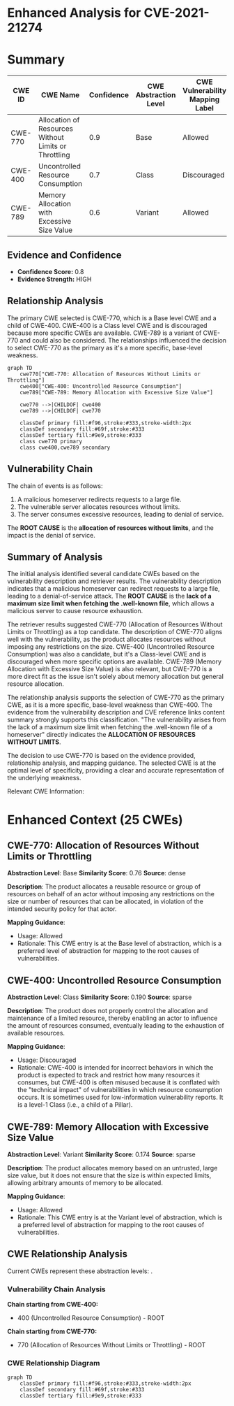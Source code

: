 # Enhanced Analysis for CVE-2021-21274

# Summary
| CWE ID  | CWE Name                                                     | Confidence | CWE Abstraction Level | CWE Vulnerability Mapping Label | CWE-Vulnerability Mapping Notes |
|---------|--------------------------------------------------------------|------------|-----------------------|---------------------------------|-----------------------------------|
| CWE-770 | Allocation of Resources Without Limits or Throttling        | 0.9        | Base                  | Allowed                        | Primary CWE                       |
| CWE-400 | Uncontrolled Resource Consumption                           | 0.7        | Class                  | Discouraged                     | Secondary Candidate               |
| CWE-789 | Memory Allocation with Excessive Size Value                  | 0.6        | Variant                  | Allowed                     | Secondary Candidate              |

## Evidence and Confidence

*   **Confidence Score:** 0.8
*   **Evidence Strength:** HIGH

## Relationship Analysis
The primary CWE selected is CWE-770, which is a Base level CWE and a child of CWE-400. CWE-400 is a Class level CWE and is discouraged because more specific CWEs are available. CWE-789 is a variant of CWE-770 and could also be considered. The relationships influenced the decision to select CWE-770 as the primary as it's a more specific, base-level weakness.

```mermaid
graph TD
    cwe770["CWE-770: Allocation of Resources Without Limits or Throttling"]
    cwe400["CWE-400: Uncontrolled Resource Consumption"]
    cwe789["CWE-789: Memory Allocation with Excessive Size Value"]

    cwe770 -->|CHILDOF| cwe400
    cwe789 -->|CHILDOF| cwe770

    classDef primary fill:#f96,stroke:#333,stroke-width:2px
    classDef secondary fill:#69f,stroke:#333
    classDef tertiary fill:#9e9,stroke:#333
    class cwe770 primary
    class cwe400,cwe789 secondary
```

## Vulnerability Chain
The chain of events is as follows:
1.  A malicious homeserver redirects requests to a large file.
2.  The vulnerable server allocates resources without limits.
3.  The server consumes excessive resources, leading to denial of service.

The **ROOT CAUSE** is the **allocation of resources without limits**, and the impact is the denial of service.

## Summary of Analysis
The initial analysis identified several candidate CWEs based on the vulnerability description and retriever results. The vulnerability description indicates that a malicious homeserver can redirect requests to a large file, leading to a denial-of-service attack. The **ROOT CAUSE** is the **lack of a maximum size limit when fetching the .well-known file**, which allows a malicious server to cause resource exhaustion.

The retriever results suggested CWE-770 (Allocation of Resources Without Limits or Throttling) as a top candidate. The description of CWE-770 aligns well with the vulnerability, as the product allocates resources without imposing any restrictions on the size. CWE-400 (Uncontrolled Resource Consumption) was also a candidate, but it's a Class-level CWE and is discouraged when more specific options are available. CWE-789 (Memory Allocation with Excessive Size Value) is also relevant, but CWE-770 is a more direct fit as the issue isn't solely about memory allocation but general resource allocation.

The relationship analysis supports the selection of CWE-770 as the primary CWE, as it is a more specific, base-level weakness than CWE-400. The evidence from the vulnerability description and CVE reference links content summary strongly supports this classification. "The vulnerability arises from the lack of a maximum size limit when fetching the .well-known file of a homeserver" directly indicates the **ALLOCATION OF RESOURCES WITHOUT LIMITS**.

The decision to use CWE-770 is based on the evidence provided, relationship analysis, and mapping guidance. The selected CWE is at the optimal level of specificity, providing a clear and accurate representation of the underlying weakness.

Relevant CWE Information:

# Enhanced Context (25 CWEs)

## CWE-770: Allocation of Resources Without Limits or Throttling
**Abstraction Level**: Base
**Similarity Score**: 0.76
**Source**: dense

**Description**:
The product allocates a reusable resource or group of resources on behalf of an actor without imposing any restrictions on the size or number of resources that can be allocated, in violation of the intended security policy for that actor.

**Mapping Guidance**:
- Usage: Allowed
- Rationale: This CWE entry is at the Base level of abstraction, which is a preferred level of abstraction for mapping to the root causes of vulnerabilities.

## CWE-400: Uncontrolled Resource Consumption
**Abstraction Level**: Class
**Similarity Score**: 0.190
**Source**: sparse

**Description**:
The product does not properly control the allocation and maintenance of a limited resource, thereby enabling an actor to influence the amount of resources consumed, eventually leading to the exhaustion of available resources.

**Mapping Guidance**:
- Usage: Discouraged
- Rationale: CWE-400 is intended for incorrect behaviors in which the product is expected to track and restrict how many resources it consumes, but CWE-400 is often misused because it is conflated with the "technical impact" of vulnerabilities in which resource consumption occurs. It is sometimes used for low-information vulnerability reports. It is a level-1 Class (i.e., a child of a Pillar).

## CWE-789: Memory Allocation with Excessive Size Value
**Abstraction Level**: Variant
**Similarity Score**: 0.174
**Source**: sparse

**Description**:
The product allocates memory based on an untrusted, large size value, but it does not ensure that the size is within expected limits, allowing arbitrary amounts of memory to be allocated.

**Mapping Guidance**:
- Usage: Allowed
- Rationale: This CWE entry is at the Variant level of abstraction, which is a preferred level of abstraction for mapping to the root causes of vulnerabilities.


## CWE Relationship Analysis

Current CWEs represent these abstraction levels: .


### Vulnerability Chain Analysis

**Chain starting from CWE-400:**
- 400 (Uncontrolled Resource Consumption) - ROOT


**Chain starting from CWE-770:**
- 770 (Allocation of Resources Without Limits or Throttling) - ROOT



### CWE Relationship Diagram

```mermaid
graph TD
    classDef primary fill:#f96,stroke:#333,stroke-width:2px
    classDef secondary fill:#69f,stroke:#333
    classDef tertiary fill:#9e9,stroke:#333
```